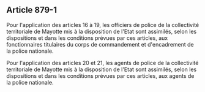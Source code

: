 Article 879-1
----
Pour l'application des articles 16 à 19, les officiers de police de la
collectivité territoriale de Mayotte mis à la disposition de l'Etat sont
assimilés, selon les dispositions et dans les conditions prévues par ces
articles, aux fonctionnaires titulaires du corps de commandement et
d'encadrement de la police nationale.

Pour l'application des articles 20 et 21, les agents de police de la
collectivité territoriale de Mayotte mis à la disposition de l'Etat sont
assimilés, selon les dispositions et dans les conditions prévues par ces
articles, aux agents de la police nationale.
